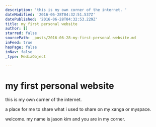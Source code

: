 ```yaml
---
description: 'this is my own corner of the internet. '
dateModified: '2016-06-28T04:32:51.537Z'
datePublished: '2016-06-28T04:32:53.229Z'
title: my first personal website
author: []
starred: false
sourcePath: _posts/2016-06-28-my-first-personal-website.md
inFeed: true
hasPage: false
inNav: false
_type: MediaObject

---
```

# my first personal website

this is my own corner of the internet. 

a place for me to share what i used to share on my xanga or myspace.

welcome. my name is jason kim and you are in my corner.